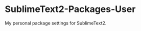 SublimeText2-Packages-User
==========================

My personal package settings for SublimeText2.
